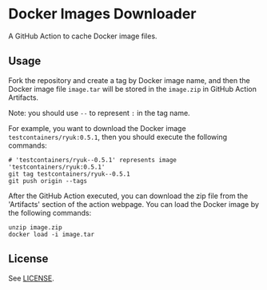 # Docker Images Downloader

A GitHub Action to cache Docker image files.

## Usage

Fork the repository and create a tag by Docker image name, and then the Docker image file `image.tar` will be stored in the `image.zip` in GitHub Action Artifacts.

Note: you should use `--` to represent `:` in the tag name.

For example, you want to download the Docker image `testcontainers/ryuk:0.5.1`, then you should execute the following commands:

```shell
# 'testcontainers/ryuk--0.5.1' represents image 'testcontainers/ryuk:0.5.1'
git tag testcontainers/ryuk--0.5.1
git push origin --tags
```

After the GitHub Action executed, you can download the zip file from the 'Artifacts' section of the action webpage. You can load the Docker image by the following commands:

```shell
unzip image.zip
docker load -i image.tar
```

## License

See [LICENSE](LICENSE).